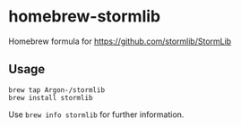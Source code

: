 homebrew-stormlib
=================

Homebrew formula for https://github.com/stormlib/StormLib

Usage
-----

    brew tap Argon-/stormlib
    brew install stormlib

Use `brew info stormlib` for further information.
